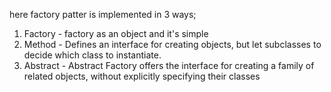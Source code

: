 here factory patter is implemented in 3 ways;
1. Factory - factory as an object and it's simple
2. Method -  Defines an interface for creating objects, but let subclasses to decide which class to instantiate.
3. Abstract - Abstract Factory offers the interface for creating a family of related objects, without explicitly specifying their classes